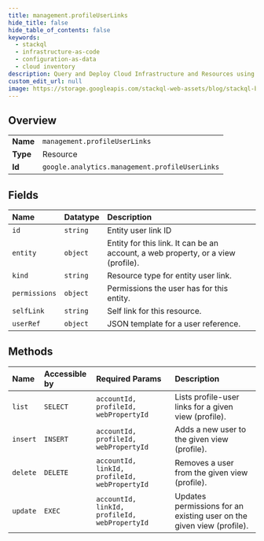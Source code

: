 ```yaml
---
title: management.profileUserLinks
hide_title: false
hide_table_of_contents: false
keywords:
  - stackql
  - infrastructure-as-code
  - configuration-as-data
  - cloud inventory
description: Query and Deploy Cloud Infrastructure and Resources using SQL
custom_edit_url: null
image: https://storage.googleapis.com/stackql-web-assets/blog/stackql-blog-post-featured-image.png
---
```

  
    

## Overview
<table><tbody>
<tr><td><b>Name</b></td><td><code>management.profileUserLinks</code></td></tr>
<tr><td><b>Type</b></td><td>Resource</td></tr>
<tr><td><b>Id</b></td><td><code>google.analytics.management.profileUserLinks</code></td></tr>
</tbody></table>

## Fields
| Name | Datatype | Description |
|:-----|:---------|:------------|
| `id` | `string` | Entity user link ID |
| `entity` | `object` | Entity for this link. It can be an account, a web property, or a view (profile). |
| `kind` | `string` | Resource type for entity user link. |
| `permissions` | `object` | Permissions the user has for this entity. |
| `selfLink` | `string` | Self link for this resource. |
| `userRef` | `object` | JSON template for a user reference. |
## Methods
| Name | Accessible by | Required Params | Description |
|:-----|:--------------|:----------------|:------------|
| `list` | `SELECT` | `accountId, profileId, webPropertyId` | Lists profile-user links for a given view (profile). |
| `insert` | `INSERT` | `accountId, profileId, webPropertyId` | Adds a new user to the given view (profile). |
| `delete` | `DELETE` | `accountId, linkId, profileId, webPropertyId` | Removes a user from the given view (profile). |
| `update` | `EXEC` | `accountId, linkId, profileId, webPropertyId` | Updates permissions for an existing user on the given view (profile). |
